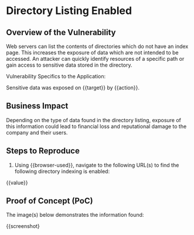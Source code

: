 # Directory Listing Enabled

## Overview of the Vulnerability

Web servers can list the contents of directories which do not have an index page. This increases the exposure of data which are not intended to be accessed. An attacker can quickly identify resources of a specific path or gain access to sensitive data stored in the directory.

Vulnerability Specifics to the Application:

Sensitive data was exposed on {{target}} by {{action}}.

## Business Impact

Depending on the type of data found in the directory listing, exposure of this information could lead to financial loss and reputational damage to the company and their users.

## Steps to Reproduce

1. Using {{browser-used}}, navigate to the following URL(s) to find the following directory indexing is enabled:

{{value}}


## Proof of Concept (PoC)

The image(s) below demonstrates the information found:

{{screenshot}
